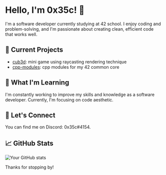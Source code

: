 # Hello, I'm 0x35c! 👋

I'm a software developer currently studying at 42 school. I enjoy coding and problem-solving, and I'm passionate about creating clean, efficient code that works well. 

## 🔭 Current Projects

- [cub3d](https://github.com/Armandase/cub3D/): mini game using raycasting rendering technique
- [cpp-modules](https://github.com/0x35c/cpp-42): cpp modules for my 42 common core

## 🌱 What I'm Learning

I'm constantly working to improve my skills and knowledge as a software developer. Currently, I'm focusing on code aesthetic.

## 💬 Let's Connect

You can find me on Discord: 0x35c#4154.

## 📈 GitHub Stats

![Your GitHub stats](https://github-readme-stats.vercel.app/api?username=0x35c&show_icons=true&theme=radical)

Thanks for stopping by!
